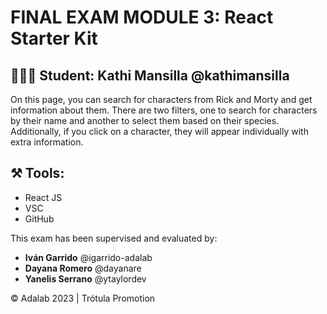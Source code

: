 # FINAL EXAM MODULE 3: React Starter Kit
## 👩🏻‍💻 Student: **Kathi Mansilla** @kathimansilla 

On this page, you can search for characters from Rick and Morty and get information about them. There are two filters, one to search for characters by their name and another to select them based on their species. Additionally, if you click on a character, they will appear individually with extra information.

## ⚒️ Tools: 
- React JS 
- VSC 
- GitHub

This exam has been supervised and evaluated by:

- **Iván Garrido** @igarrido-adalab
- **Dayana Romero** @dayanare
- **Yanelis Serrano** @ytaylordev

© Adalab 2023 | Trótula Promotion
